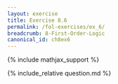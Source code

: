 ```yaml
---
layout: exercise
title: Exercise 8.6
permalink: /fol-exercises/ex_6/
breadcrumb: 8-First-Order-Logic
canonical_id: ch8ex6
---
```


{% include mathjax_support %}
<div id="hiddden">{% include_relative question.md %}</div>
